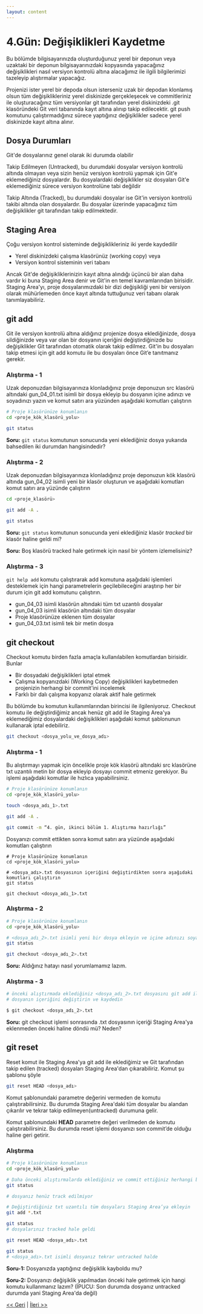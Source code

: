 ```yaml
---
layout: content
---
```


# 4.Gün: Değişiklikleri Kaydetme

Bu bölümde bilgisayarınızda oluşturduğunuz yerel bir deponun veya uzaktaki bir deponun bilgisayarınızdaki kopyasında yapacağınız değişiklikleri nasıl versiyon kontrolü altına alacağımız ile ilgili bilgilerimizi tazeleyip alıştırmalar yapacağız.

Projenizi ister yerel bir depoda olsun isterseniz uzak bir depodan klonlamış olsun tüm değişiklikleriniz yerel diskinizde gerçekleşecek ve commitleriniz ile oluşturacağınız tüm versiyonlar git tarafından yerel diskinizdeki .git klasöründeki Git veri tabanında kayıt altına alınıp takip edilecektir. git push komutunu çalıştırmadığınız sürece yaptığınız değişiklikler sadece yerel diskinizde kayıt altına alınır.

## Dosya Durumları

Git'de dosyalarınız genel olarak iki durumda olabilir

Takip Edilmeyen \(Untracked\), bu durumdaki dosyalar versiyon kontrolü altında olmayan veya sizin henüz versiyon kontrolü yapmak için Git'e eklemediğiniz dosyalardır. Bu dosyalardaki değişiklikler siz dosyaları Git'e eklemediğiniz sürece versiyon kontrolüne tabi değildir

Takip Altında \(Tracked\), bu durumdaki dosyalar ise Git'in versiyon kontrolü takibi altında olan dosyalardır. Bu dosyalar üzerinde yapacağınız tüm değişiklikler git tarafından takip edilmektedir.

## Staging Area

Çoğu versiyon kontrol sisteminde değişiklikleriniz iki yerde kaydedilir

* Yerel diskinizdeki çalışma klasörünüz \(working copy\) veya
* Versiyon kontrol sisteminin veri tabanı

Ancak Git'de değişikliklerinizin kayıt altına alındığı üçüncü bir alan daha vardır ki buna Staging Area denir ve Git'in en temel kavramlarından birisidir. Staging Area'yı, proje dosyalarımızdaki bir dizi değişikliği yeni bir versiyon olarak mühürlemeden önce kayıt altında tuttuğunuz veri tabanı olarak tanımlayabiliriz.

## git add

Git ile versiyon kontrolü altına aldığınız projenize dosya eklediğinizde, dosya sildiğinizde veya var olan bir dosyanın içeriğini değiştirdiğinizde bu değişiklikler Git tarafından otomatik olarak takip edilmez. Git'in bu dosyaları takip etmesi için git add komutu ile bu dosyaları önce Git’e tanıtmanız gerekir.

### Alıştırma - 1

Uzak deponuzdan bilgisayarınıza klonladığınız proje deponuzun src klasörü altındaki gun\_04\_01.txt isimli bir dosya ekleyip bu dosyanın içine adınızı ve soyadınızı yazın ve komut satırı ara yüzünden aşağıdaki komutları çalıştırın

```bash
# Proje klasörünüze konumlanın
cd <proje_kök_klasörü_yolu>

git status
```

**Soru:** `git status` komutunun sonucunda yeni eklediğiniz dosya yukarıda bahsedilen iki durumdan hangisindedir?

### Alıştırma - 2

Uzak deponuzdan bilgisayarınıza klonladığınız proje deponuzun kök klasörü altında gun\_04\_02 isimli yeni bir klasör oluşturun ve aşağıdaki komutları komut satırı ara yüzünde çalıştırın

```bash
cd <proje_klasörü>

git add -A .

git status
```

**Soru:** `git status` komutunun sonucunda yeni eklediğiniz klasör _tracked_ bir klasör haline geldi mi?

**Soru:** Boş klasörü tracked hale getirmek için nasıl bir yöntem izlemelisiniz?

### Alıştırma - 3

`git help add` komutu çalıştırarak add komutuna aşağıdaki işlemleri desteklemek için hangi parametrelerin geçilebileceğini araştırıp her bir durum için git add komutunu çalıştırın.

* gun\_04\_03 isimli klasörün altındaki tüm txt uzantılı dosyalar
* gun\_04\_03 isimli klasörün altındaki tüm dosyalar
* Proje klasörünüze eklenen tüm dosyalar
* gun\_04\_03.txt isimli tek bir metin dosya

## git checkout

Checkout komutu birden fazla amaçla kullanılabilen komutlardan birisidir. Bunlar

* Bir dosyadaki değişiklikleri iptal etmek
* Çalışma kopyanızdaki \(Working Copy\) değişiklikleri kaybetmeden projenizin herhangi bir commit'ini incelemek
* Farklı bir dalı çalışma kopyanız olarak aktif hale getirmek

Bu bölümde bu komutun kullanımlarından birincisi ile ilgileniyoruz. Checkout komutu ile değiştirdiğimiz ancak henüz git add ile Staging Area'ya eklemediğimiz dosyalardaki değişiklikleri aşağıdaki komut şablonunun kullanarak iptal edebiliriz.

```bash
git checkout <dosya_yolu_ve_dosya_adı>
```

### Alıştırma - 1

Bu alıştırmayı yapmak için öncelikle proje kök klasörü altındaki src klasörüne txt uzantılı metin bir dosya ekleyip dosyayı commit etmeniz gerekiyor. Bu işlemi aşağıdaki komutlar ile hızlıca yapabilirsiniz.

```bash
# Proje klasörünüze konumlanın
cd <proje_kök_klasörü_yolu>

touch <dosya_adı_1>.txt

git add -A .

git commit -m “4. gün, ikinci bölüm 1. Alıştırma hazırlığı”
```

Dosyanızı commit ettikten sonra komut satırı ara yüzünde aşağıdaki komutları çalıştırın

```text
# Proje klasörünüze konumlanın
cd <proje_kök_klasörü_yolu>

# <dosya_adı>.txt dosyasının içeriğini değiştirdikten sonra aşağıdaki komutları çalıştırın
git status

git checkout <dosya_adı_1>.txt
```

### Alıştırma - 2

```bash
# Proje klasörünüze konumlanın
cd <proje_kök_klasörü_yolu>

# <dosya_adı_2>.txt isimli yeni bir dosya ekleyin ve içine adınızı soyadınızı yazın
git status

git checkout <dosya_adı_2>.txt
```

**Soru:** Aldığınız hatayı nasıl yorumlamamız lazım.

### Alıştırma - 3

```bash
# önceki alıştırmada eklediğiniz <dosya_adı_2>.txt dosyasını git add ile Staging Area'ya ekleyin
# dosyanın içeriğini değiştirin ve kaydedin

$ git checkout <dosya_adı_2>.txt
```

**Soru:** git checkout işlemi sonrasında .txt dosyasının içeriği Staging Area'ya eklenmeden önceki haline döndü mü? Neden?

## git reset

Reset komut ile Staging Area'ya git add ile eklediğimiz ve Git tarafından takip edilen \(tracked\) dosyaları Staging Area'dan çıkarabiliriz. Komut şu şablonu şöyle

```bash
git reset HEAD <dosya_adı>
```

Komut şablonundaki  parametre değerini vermeden de komutu çalıştırabilirsiniz. Bu durumda Staging Area'daki tüm dosyalar bu alandan çıkarılır ve tekrar takip edilmeyen\(untracked\) durumuna gelir.

Komut şablonundaki **HEAD** parametre değeri verilmeden de komutu çalıştırabilirsiniz. Bu durumda reset işlemi dosyanızı son commit’de olduğu haline geri getirir.

### Alıştırma

```bash
# Proje klasörünüze konumlanın
cd <proje_kök_klasörü_yolu>

# Daha önceki alıştırmalarda eklediğiniz ve commit ettiğiniz herhangi bir dosyanın içeriğini değiştirin
git status

# dosyanız henüz track edilmiyor

# Değiştirdiğiniz txt uzantılı tüm dosyaları Staging Area’ya ekleyin
git add *.txt

git status
# dosyalarınız tracked hale geldi

git reset HEAD <dosya_adı>.txt

git status
# <dosya_adı>.txt isimli dosyanız tekrar untracked halde
```

**Soru-1:** Dosyanızda yaptığınız değişiklik kayboldu mu?

**Soru-2:** Dosyanızı değişiklik yapılmadan önceki hale getirmek için hangi komutu kullanmanız lazım? \(İPUCU: Son durumda dosyanız untracked durumda yani Staging Area'da değil\)

[&lt;&lt; Geri](gun_03.md) \| [İleri &gt;&gt;](gun_05.md)
